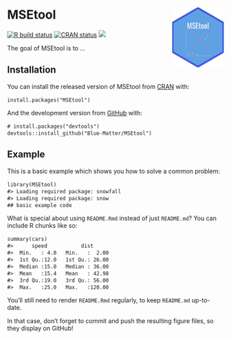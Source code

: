 <!-- README.md is generated from README.Rmd. Please edit that file -->

MSEtool <img src='man/figures/logo.png' align="right" height="139" />
=====================================================================

<!-- badges: start -->

[![R build
status](https://github.com/Blue-Matter/MSEtool/workflows/R-CMD-check/badge.svg)](https://github.com/Blue-Matter/MSEtool/actions)
[![CRAN
status](https://www.r-pkg.org/badges/version/MSEtool)](https://CRAN.R-project.org/package=MSEtool)
[![](https://img.shields.io/badge/devel%20version-3.0.9003-blue.svg)](https://github.com/blue-matter/MSEtool)

<!-- badges: end -->

The goal of MSEtool is to …

Installation
------------

You can install the released version of MSEtool from
[CRAN](https://CRAN.R-project.org) with:

    install.packages("MSEtool")

And the development version from [GitHub](https://github.com/) with:

    # install.packages("devtools")
    devtools::install_github("Blue-Matter/MSEtool")

Example
-------

This is a basic example which shows you how to solve a common problem:

    library(MSEtool)
    #> Loading required package: snowfall
    #> Loading required package: snow
    ## basic example code

What is special about using `README.Rmd` instead of just `README.md`?
You can include R chunks like so:

    summary(cars)
    #>      speed           dist       
    #>  Min.   : 4.0   Min.   :  2.00  
    #>  1st Qu.:12.0   1st Qu.: 26.00  
    #>  Median :15.0   Median : 36.00  
    #>  Mean   :15.4   Mean   : 42.98  
    #>  3rd Qu.:19.0   3rd Qu.: 56.00  
    #>  Max.   :25.0   Max.   :120.00

You’ll still need to render `README.Rmd` regularly, to keep `README.md`
up-to-date.

In that case, don’t forget to commit and push the resulting figure
files, so they display on GitHub!
